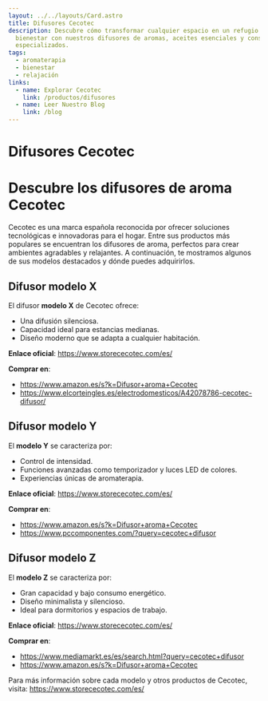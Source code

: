 ```yaml
---
layout: ../../layouts/Card.astro
title: Difusores Cecotec
description: Descubre cómo transformar cualquier espacio en un refugio de
  bienestar con nuestros difusores de aromas, aceites esenciales y consejos
  especializados.
tags:
  - aromaterapia
  - bienestar
  - relajación
links:
  - name: Explorar Cecotec
    link: /productos/difusores
  - name: Leer Nuestro Blog
    link: /blog
---
```


# Difusores Cecotec

# Descubre los difusores de aroma Cecotec

Cecotec es una marca española reconocida por ofrecer soluciones tecnológicas e innovadoras para el hogar. Entre sus productos más populares se encuentran los difusores de aroma, perfectos para crear ambientes agradables y relajantes. A continuación, te mostramos algunos de sus modelos destacados y dónde puedes adquirirlos.

## Difusor modelo X

El difusor **modelo X** de Cecotec ofrece:

- Una difusión silenciosa.
- Capacidad ideal para estancias medianas.
- Diseño moderno que se adapta a cualquier habitación.

**Enlace oficial**: <https://www.storececotec.com/es/>

**Comprar en**:

- <https://www.amazon.es/s?k=Difusor+aroma+Cecotec>
- <https://www.elcorteingles.es/electrodomesticos/A42078786-cecotec-difusor/>

## Difusor modelo Y

El **modelo Y** se caracteriza por:

- Control de intensidad.
- Funciones avanzadas como temporizador y luces LED de colores.
- Experiencias únicas de aromaterapia.

**Enlace oficial**: <https://www.storececotec.com/es/>

**Comprar en**:

- <https://www.amazon.es/s?k=Difusor+aroma+Cecotec>
- <https://www.pccomponentes.com/?query=cecotec+difusor>

## Difusor modelo Z

El **modelo Z** se caracteriza por:

- Gran capacidad y bajo consumo energético.
- Diseño minimalista y silencioso.
- Ideal para dormitorios y espacios de trabajo.

**Enlace oficial**: <https://www.storececotec.com/es/>

**Comprar en**:

- <https://www.mediamarkt.es/es/search.html?query=cecotec+difusor>
- <https://www.amazon.es/s?k=Difusor+aroma+Cecotec>

Para más información sobre cada modelo y otros productos de Cecotec, visita: <https://www.storececotec.com/es/>

